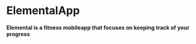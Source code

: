 # ElementalApp
<p> <strong>Elemental is a fitness mobileapp that focuses on keeping track of your progress</strong> </p>
